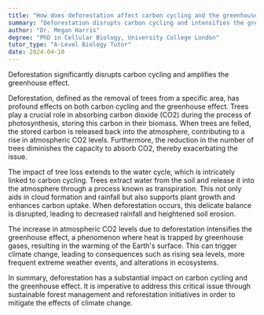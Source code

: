 ```yaml
---
title: "How does deforestation affect carbon cycling and the greenhouse effect?"
summary: "Deforestation disrupts carbon cycling and intensifies the greenhouse effect."
author: "Dr. Megan Harris"
degree: "PhD in Cellular Biology, University College London"
tutor_type: "A-Level Biology Tutor"
date: 2024-04-10
---
```


Deforestation significantly disrupts carbon cycling and amplifies the greenhouse effect.

Deforestation, defined as the removal of trees from a specific area, has profound effects on both carbon cycling and the greenhouse effect. Trees play a crucial role in absorbing carbon dioxide (CO2) during the process of photosynthesis, storing this carbon in their biomass. When trees are felled, the stored carbon is released back into the atmosphere, contributing to a rise in atmospheric CO2 levels. Furthermore, the reduction in the number of trees diminishes the capacity to absorb CO2, thereby exacerbating the issue.

The impact of tree loss extends to the water cycle, which is intricately linked to carbon cycling. Trees extract water from the soil and release it into the atmosphere through a process known as transpiration. This not only aids in cloud formation and rainfall but also supports plant growth and enhances carbon uptake. When deforestation occurs, this delicate balance is disrupted, leading to decreased rainfall and heightened soil erosion.

The increase in atmospheric CO2 levels due to deforestation intensifies the greenhouse effect, a phenomenon where heat is trapped by greenhouse gases, resulting in the warming of the Earth's surface. This can trigger climate change, leading to consequences such as rising sea levels, more frequent extreme weather events, and alterations in ecosystems.

In summary, deforestation has a substantial impact on carbon cycling and the greenhouse effect. It is imperative to address this critical issue through sustainable forest management and reforestation initiatives in order to mitigate the effects of climate change.
    